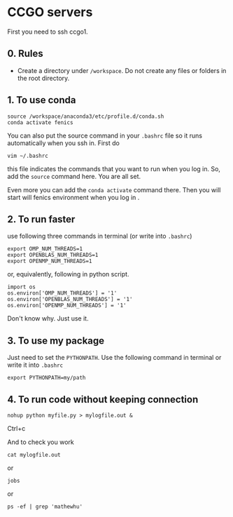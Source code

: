 # CCGO servers

First you need to ssh ccgo1.

## 0. Rules
* Create a directory under `/workspace`. Do not create any files or folders in the root directory.

## 1. To use conda
```
source /workspace/anaconda3/etc/profile.d/conda.sh
conda activate fenics
```

You can also put the source command in your `.bashrc` file so it runs automatically when you ssh in. First do
```
vim ~/.bashrc
```
this file indicates the commands that you want to run when you log in. So, add the `source` command here. You are all set. 

Even more you can add the `conda activate` command there. Then you will start will fenics environment when you log in .

## 2. To run faster
use following three commands in terminal (or write into `.bashrc`)
```
export OMP_NUM_THREADS=1
export OPENBLAS_NUM_THREADS=1
export OPENMP_NUM_THREADS=1
```
or, equivalently, following in python script.
```
import os
os.environ['OMP_NUM_THREADS'] = '1'
os.environ['OPENBLAS_NUM_THREADS'] = '1'
os.environ['OPENMP_NUM_THREADS'] = '1'
```
Don't know why. Just use it. 

## 3. To use my package
Just need to set the `PYTHONPATH`. Use the following command in terminal or write it into `.bashrc`
```
export PYTHONPATH=my/path
```

## 4. To run code without keeping connection
```
nohup python myfile.py > mylogfile.out &
```
Ctrl+c

And to check you work
```
cat mylogfile.out
```
or
```
jobs
```
or
```
ps -ef | grep 'mathewhu'
```
